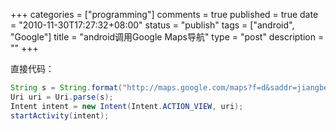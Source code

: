 +++
categories = ["programming"]
comments = true
published = true
date = "2010-11-30T17:27:32+08:00"
status = "publish"
tags = ["android", "Google"]
title = "android调用Google Maps导航"
type = "post"
description = ""
+++

直接代码：

```java
String s = String.format("http://maps.google.com/maps?f=d&saddr=jiangbei,chongqing&daddr=shapingba,chongqing&hl=en");
Uri uri = Uri.parse(s);
Intent intent = new Intent(Intent.ACTION_VIEW, uri);
startActivity(intent);
```
<!--more-->
